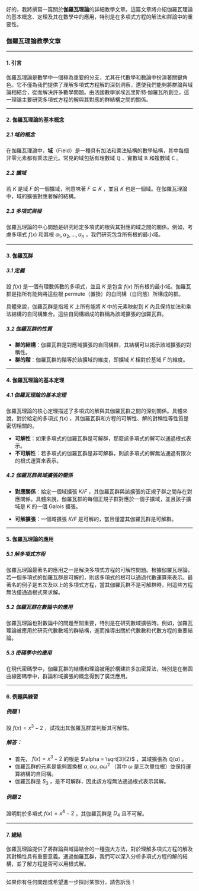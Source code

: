 好的，我將撰寫一篇關於**伽羅瓦理論**的詳細教學文章。這篇文章將介紹伽羅瓦理論的基本概念、定理及其在數學中的應用，特別是在多項式方程的解法和群論中的重要性。

### 伽羅瓦理論教學文章

---

#### 1. 引言

伽羅瓦理論是數學中一個極為重要的分支，尤其在代數學和數論中扮演著關鍵角色。它不僅為我們提供了理解多項式方程解的深刻洞察，還使我們能夠將群論與域論相結合，從而解決許多數學問題。由法國數學家埃瓦里斯特·伽羅瓦所創立，這一理論主要研究多項式方程的解與其對應的群結構之間的關係。

---

#### 2. 伽羅瓦理論的基本概念

##### 2.1 域的概念

在伽羅瓦理論中，**域**（Field）是一種具有加法和乘法結構的數學結構，其中每個非零元素都有乘法逆元。常見的域包括有理數域  $`\mathbb{Q}`$ 、實數域  $`\mathbb{R}`$  和複數域  $`\mathbb{C}`$ 。

##### 2.2 擴域

若  $`K`$  是域  $`F`$  的一個擴域，則意味著  $`F \subseteq K`$ ，並且  $`K`$  也是一個域。在伽羅瓦理論中，域的擴張對應著解的結構。

##### 2.3 多項式與根

伽羅瓦理論的中心問題是研究給定多項式的根與其對應的域之間的關係。例如，考慮多項式  $`f(x)`$  和其根  $`\alpha_1, \alpha_2, \dots, \alpha_n`$ ，我們研究包含所有根的最小域。

---

#### 3. 伽羅瓦群

##### 3.1 定義

設  $`f(x)`$  是一個有理數係數的多項式，並且  $`K`$  是包含  $`f(x)`$  所有根的最小域。伽羅瓦群是指所有能夠將這些根 permute（置換）的自同構（自同態）所構成的群。

具體來說，伽羅瓦群是指域  $`K`$  上所有能將  $`K`$  中的元素映射到  $`K`$  內且保持加法和乘法結構的自同構集合。這些自同構組成的群稱為該域擴張的伽羅瓦群。

##### 3.2 伽羅瓦群的性質

- **群的結構**：伽羅瓦群是對應域擴張的自同構群，其結構可以揭示該域擴張的對稱性。
- **群的階**：伽羅瓦群的階等於該擴域的維度，即擴域  $`K`$  相對於基域  $`F`$  的維度。

---

#### 4. 伽羅瓦理論的基本定理

##### 4.1 伽羅瓦理論的基本定理

伽羅瓦理論的核心定理描述了多項式的解與其伽羅瓦群之間的深刻關係。具體來說，對於給定的多項式  $`f(x)`$ ，其伽羅瓦群和方程的可解性、解的對稱性等性質是密切相關的。

- **可解性**：如果多項式的伽羅瓦群是可解群，那麼該多項式的解可以通過根式表示。
- **不可解性**：若多項式的伽羅瓦群是非可解群，則該多項式的解無法通過有限次的根式運算來表示。

##### 4.2 伽羅瓦群與域擴張的關係

- **對應關係**：給定一個域擴張  $`K/F`$ ，其伽羅瓦群與該擴張的正規子群之間存在對應關係。具體來說，伽羅瓦群的每個正規子群對應於一個子擴域，並且該子擴域是  $`K`$  的一個 Galois 擴張。

- **可解擴張**：一個域擴張  $`K/F`$  是可解的，當且僅當其伽羅瓦群是可解群。

---

#### 5. 伽羅瓦理論的應用

##### 5.1 解多項式方程

伽羅瓦理論最著名的應用之一是解決多項式方程的可解性問題。根據伽羅瓦理論，若一個多項式的伽羅瓦群是可解的，則該多項式的根可以通過代數運算來表示。最著名的例子是五次及以上的多項式方程，當其伽羅瓦群不是可解群時，則這些方程無法僅通過根式來求解。

##### 5.2 伽羅瓦群在數論中的應用

伽羅瓦理論也對數論中的問題至關重要，特別是在研究數域擴張時。例如，伽羅瓦理論被應用於研究代數數域的群結構，進而推導出關於代數數和代數方程的重要結論。

##### 5.3 密碼學中的應用

在現代密碼學中，伽羅瓦群的結構和理論被用於構建許多加密算法，特別是在椭圆曲線密碼學中，群論和域擴張的概念得到了廣泛應用。

---

#### 6. 例題與練習

##### 例題 1

設  $`f(x) = x^3 - 2`$ ，試找出其伽羅瓦群並判斷其可解性。

##### 解答：
- 首先， $`f(x) = x^3 - 2`$  的根是  $`\alpha = \sqrt[3]{2}`$ ，其域擴張為  $`\mathbb{Q}(\alpha)`$ 。
- 伽羅瓦群的元素是能夠置換根  $`\alpha, \alpha \omega, \alpha \omega^2`$ （其中  $`\omega`$  是三次單位根）並保持運算結構的自同構。
- 伽羅瓦群是  $`S_3`$ ，是不可解群，因此該方程無法通過根式表示其解。

##### 例題 2

證明對於多項式  $`f(x) = x^4 - 2`$ ，其伽羅瓦群是  $`D_4`$  且不可解。

---

#### 7. 總結

伽羅瓦理論提供了將群論與域論結合的一種強大方法，對於理解多項式方程的解及其對稱性具有重要意義。通過伽羅瓦群，我們可以深入分析多項式方程的解的結構，並了解方程是否可以用根式解。

---

如果你有任何問題或希望進一步探討某部分，請告訴我！